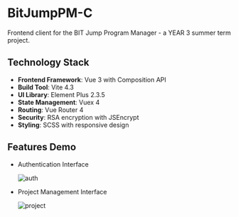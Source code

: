 # BitJumpPM-C

Frontend client for the BIT Jump Program Manager - a YEAR 3 summer term project.

## Technology Stack

- **Frontend Framework**: Vue 3 with Composition API
- **Build Tool**: Vite 4.3
- **UI Library**: Element Plus 2.3.5
- **State Management**: Vuex 4
- **Routing**: Vue Router 4
- **Security**: RSA encryption with JSEncrypt
- **Styling**: SCSS with responsive design

## Features Demo

- Authentication Interface

  ![auth](./assets/auth.gif)

- Project Management Interface

  ![project](./assets/project.gif)

